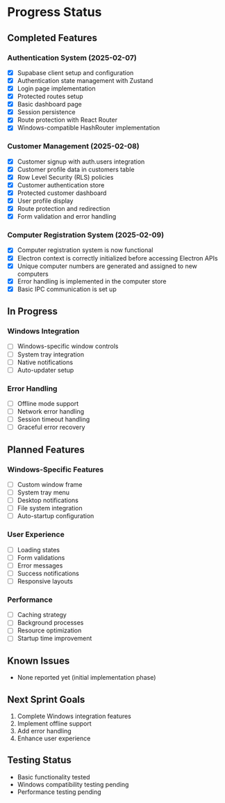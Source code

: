 # Progress Status

## Completed Features 

### Authentication System (2025-02-07)
- [x] Supabase client setup and configuration
- [x] Authentication state management with Zustand
- [x] Login page implementation
- [x] Protected routes setup
- [x] Basic dashboard page
- [x] Session persistence
- [x] Route protection with React Router
- [x] Windows-compatible HashRouter implementation

### Customer Management (2025-02-08)
- [x] Customer signup with auth.users integration
- [x] Customer profile data in customers table
- [x] Row Level Security (RLS) policies
- [x] Customer authentication store
- [x] Protected customer dashboard
- [x] User profile display
- [x] Route protection and redirection
- [x] Form validation and error handling

### Computer Registration System (2025-02-09)
- [x] Computer registration system is now functional
- [x] Electron context is correctly initialized before accessing Electron APIs
- [x] Unique computer numbers are generated and assigned to new computers
- [x] Error handling is implemented in the computer store
- [x] Basic IPC communication is set up

## In Progress 

### Windows Integration
- [ ] Windows-specific window controls
- [ ] System tray integration
- [ ] Native notifications
- [ ] Auto-updater setup

### Error Handling
- [ ] Offline mode support
- [ ] Network error handling
- [ ] Session timeout handling
- [ ] Graceful error recovery

## Planned Features 

### Windows-Specific Features
- [ ] Custom window frame
- [ ] System tray menu
- [ ] Desktop notifications
- [ ] File system integration
- [ ] Auto-startup configuration

### User Experience
- [ ] Loading states
- [ ] Form validations
- [ ] Error messages
- [ ] Success notifications
- [ ] Responsive layouts

### Performance
- [ ] Caching strategy
- [ ] Background processes
- [ ] Resource optimization
- [ ] Startup time improvement

## Known Issues 
- None reported yet (initial implementation phase)

## Next Sprint Goals
1. Complete Windows integration features
2. Implement offline support
3. Add error handling
4. Enhance user experience

## Testing Status
- Basic functionality tested
- Windows compatibility testing pending
- Performance testing pending
